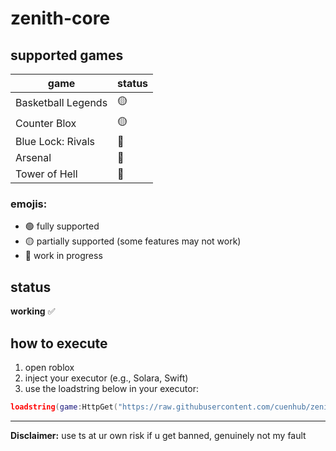# zenith-core
## supported games
| game                 | status |
|----------------------|--------|
| Basketball Legends   |🟡|      
| Counter Blox         |🟡|      
| Blue Lock: Rivals    |🔴|    
| Arsenal              |🔴|    
| Tower of Hell        |🔴|    


### emojis:
- 🟢 fully supported
- 🟡 partially supported (some features may not work)
- 🔴 work in progress

## status
**working** ✅

## how to execute
1. open roblox
2. inject your  executor (e.g., Solara, Swift)
3. use the loadstring below in your executor:

```lua
loadstring(game:HttpGet("https://raw.githubusercontent.com/cuenhub/zenith-core/refs/heads/main/loader.lua"))()
```


---
**Disclaimer:** use ts at ur own risk if u get banned, genuinely not my fault

